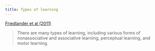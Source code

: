 ```yaml
---
title: Types of learning
---
```

[Friedlander et al (2011)](https://journals.lww.com/academicmedicine/Fulltext/2011/04000/What_Can_Medical_Education_Learn_From_the.8.aspx)
> There are many types of learning, including various forms of nonassociative and associative learning, perceptual learning, and motor learning.
